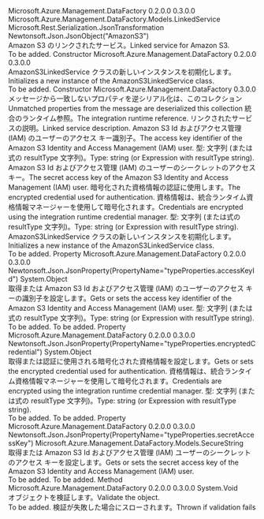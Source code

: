 <Type Name="AmazonS3LinkedService" FullName="Microsoft.Azure.Management.DataFactory.Models.AmazonS3LinkedService">
  <TypeSignature Language="C#" Value="public class AmazonS3LinkedService : Microsoft.Azure.Management.DataFactory.Models.LinkedService" />
  <TypeSignature Language="ILAsm" Value=".class public auto ansi beforefieldinit AmazonS3LinkedService extends Microsoft.Azure.Management.DataFactory.Models.LinkedService" />
  <TypeSignature Language="DocId" Value="T:Microsoft.Azure.Management.DataFactory.Models.AmazonS3LinkedService" />
  <TypeSignature Language="VB.NET" Value="Public Class AmazonS3LinkedService&#xA;Inherits LinkedService" />
  <TypeSignature Language="F#" Value="type AmazonS3LinkedService = class&#xA;    inherit LinkedService" />
  <AssemblyInfo>
    <AssemblyName>Microsoft.Azure.Management.DataFactory</AssemblyName>
    <AssemblyVersion>0.2.0.0</AssemblyVersion>
    <AssemblyVersion>0.3.0.0</AssemblyVersion>
  </AssemblyInfo>
  <Base>
    <BaseTypeName>Microsoft.Azure.Management.DataFactory.Models.LinkedService</BaseTypeName>
  </Base>
  <Interfaces />
  <Attributes>
    <Attribute>
      <AttributeName>Microsoft.Rest.Serialization.JsonTransformation</AttributeName>
    </Attribute>
    <Attribute>
      <AttributeName>Newtonsoft.Json.JsonObject("AmazonS3")</AttributeName>
    </Attribute>
  </Attributes>
  <Docs>
    <summary>
            <span data-ttu-id="62292-101">Amazon S3 のリンクされたサービス。</span><span class="sxs-lookup"><span data-stu-id="62292-101">Linked service for Amazon S3.</span></span>
            </summary>
    <remarks>To be added.</remarks>
  </Docs>
  <Members>
    <Member MemberName=".ctor">
      <MemberSignature Language="C#" Value="public AmazonS3LinkedService ();" />
      <MemberSignature Language="ILAsm" Value=".method public hidebysig specialname rtspecialname instance void .ctor() cil managed" />
      <MemberSignature Language="DocId" Value="M:Microsoft.Azure.Management.DataFactory.Models.AmazonS3LinkedService.#ctor" />
      <MemberSignature Language="VB.NET" Value="Public Sub New ()" />
      <MemberType>Constructor</MemberType>
      <AssemblyInfo>
        <AssemblyName>Microsoft.Azure.Management.DataFactory</AssemblyName>
        <AssemblyVersion>0.2.0.0</AssemblyVersion>
        <AssemblyVersion>0.3.0.0</AssemblyVersion>
      </AssemblyInfo>
      <Parameters />
      <Docs>
        <summary>
            <span data-ttu-id="62292-102">AmazonS3LinkedService クラスの新しいインスタンスを初期化します。</span><span class="sxs-lookup"><span data-stu-id="62292-102">Initializes a new instance of the AmazonS3LinkedService class.</span></span>
            </summary>
        <remarks>To be added.</remarks>
      </Docs>
    </Member>
    <Member MemberName=".ctor">
      <MemberSignature Language="C#" Value="public AmazonS3LinkedService (System.Collections.Generic.IDictionary&lt;string,object&gt; additionalProperties = null, Microsoft.Azure.Management.DataFactory.Models.IntegrationRuntimeReference connectVia = null, string description = null, object accessKeyId = null, Microsoft.Azure.Management.DataFactory.Models.SecureString secretAccessKey = null, object encryptedCredential = null);" />
      <MemberSignature Language="ILAsm" Value=".method public hidebysig specialname rtspecialname instance void .ctor(class System.Collections.Generic.IDictionary`2&lt;string, object&gt; additionalProperties, class Microsoft.Azure.Management.DataFactory.Models.IntegrationRuntimeReference connectVia, string description, object accessKeyId, class Microsoft.Azure.Management.DataFactory.Models.SecureString secretAccessKey, object encryptedCredential) cil managed" />
      <MemberSignature Language="DocId" Value="M:Microsoft.Azure.Management.DataFactory.Models.AmazonS3LinkedService.#ctor(System.Collections.Generic.IDictionary{System.String,System.Object},Microsoft.Azure.Management.DataFactory.Models.IntegrationRuntimeReference,System.String,System.Object,Microsoft.Azure.Management.DataFactory.Models.SecureString,System.Object)" />
      <MemberSignature Language="VB.NET" Value="Public Sub New (Optional additionalProperties As IDictionary(Of String, Object) = null, Optional connectVia As IntegrationRuntimeReference = null, Optional description As String = null, Optional accessKeyId As Object = null, Optional secretAccessKey As SecureString = null, Optional encryptedCredential As Object = null)" />
      <MemberSignature Language="F#" Value="new Microsoft.Azure.Management.DataFactory.Models.AmazonS3LinkedService : System.Collections.Generic.IDictionary&lt;string, obj&gt; * Microsoft.Azure.Management.DataFactory.Models.IntegrationRuntimeReference * string * obj * Microsoft.Azure.Management.DataFactory.Models.SecureString * obj -&gt; Microsoft.Azure.Management.DataFactory.Models.AmazonS3LinkedService" Usage="new Microsoft.Azure.Management.DataFactory.Models.AmazonS3LinkedService (additionalProperties, connectVia, description, accessKeyId, secretAccessKey, encryptedCredential)" />
      <MemberType>Constructor</MemberType>
      <AssemblyInfo>
        <AssemblyName>Microsoft.Azure.Management.DataFactory</AssemblyName>
        <AssemblyVersion>0.3.0.0</AssemblyVersion>
      </AssemblyInfo>
      <Parameters>
        <Parameter Name="additionalProperties" Type="System.Collections.Generic.IDictionary&lt;System.String,System.Object&gt;" />
        <Parameter Name="connectVia" Type="Microsoft.Azure.Management.DataFactory.Models.IntegrationRuntimeReference" />
        <Parameter Name="description" Type="System.String" />
        <Parameter Name="accessKeyId" Type="System.Object" />
        <Parameter Name="secretAccessKey" Type="Microsoft.Azure.Management.DataFactory.Models.SecureString" />
        <Parameter Name="encryptedCredential" Type="System.Object" />
      </Parameters>
      <Docs>
        <param name="additionalProperties"><span data-ttu-id="62292-103">メッセージから一致しないプロパティを逆シリアル化は、このコレクション</span><span class="sxs-lookup"><span data-stu-id="62292-103">Unmatched properties from the message are deserialized this collection</span></span></param>
        <param name="connectVia"><span data-ttu-id="62292-104">統合のランタイム参照。</span><span class="sxs-lookup"><span data-stu-id="62292-104">The integration runtime reference.</span></span></param>
        <param name="description"><span data-ttu-id="62292-105">リンクされたサービスの説明。</span><span class="sxs-lookup"><span data-stu-id="62292-105">Linked service description.</span></span></param>
        <param name="accessKeyId"><span data-ttu-id="62292-106">Amazon S3 Id およびアクセス管理 (IAM) のユーザーのアクセス キー識別子。</span><span class="sxs-lookup"><span data-stu-id="62292-106">The access key identifier of the Amazon S3 Identity and Access Management (IAM) user.</span></span> <span data-ttu-id="62292-107">型: 文字列 (または式の resultType 文字列)。</span><span class="sxs-lookup"><span data-stu-id="62292-107">Type: string (or Expression with resultType string).</span></span></param>
        <param name="secretAccessKey"><span data-ttu-id="62292-108">Amazon S3 Id およびアクセス管理 (IAM) のユーザーのシークレットのアクセス キー。</span><span class="sxs-lookup"><span data-stu-id="62292-108">The secret access key of the Amazon S3 Identity and Access Management (IAM) user.</span></span></param>
        <param name="encryptedCredential"><span data-ttu-id="62292-109">暗号化された資格情報の認証に使用します。</span><span class="sxs-lookup"><span data-stu-id="62292-109">The encrypted credential used for authentication.</span></span> <span data-ttu-id="62292-110">資格情報は、統合ランタイム資格情報マネージャーを使用して暗号化されます。</span><span class="sxs-lookup"><span data-stu-id="62292-110">Credentials are encrypted using the integration runtime credential manager.</span></span> <span data-ttu-id="62292-111">型: 文字列 (または式の resultType 文字列)。</span><span class="sxs-lookup"><span data-stu-id="62292-111">Type: string (or Expression with resultType string).</span></span></param>
        <summary>
            <span data-ttu-id="62292-112">AmazonS3LinkedService クラスの新しいインスタンスを初期化します。</span><span class="sxs-lookup"><span data-stu-id="62292-112">Initializes a new instance of the AmazonS3LinkedService class.</span></span>
            </summary>
        <remarks>To be added.</remarks>
      </Docs>
    </Member>
    <Member MemberName="AccessKeyId">
      <MemberSignature Language="C#" Value="public object AccessKeyId { get; set; }" />
      <MemberSignature Language="ILAsm" Value=".property instance object AccessKeyId" />
      <MemberSignature Language="DocId" Value="P:Microsoft.Azure.Management.DataFactory.Models.AmazonS3LinkedService.AccessKeyId" />
      <MemberSignature Language="VB.NET" Value="Public Property AccessKeyId As Object" />
      <MemberSignature Language="F#" Value="member this.AccessKeyId : obj with get, set" Usage="Microsoft.Azure.Management.DataFactory.Models.AmazonS3LinkedService.AccessKeyId" />
      <MemberType>Property</MemberType>
      <AssemblyInfo>
        <AssemblyName>Microsoft.Azure.Management.DataFactory</AssemblyName>
        <AssemblyVersion>0.2.0.0</AssemblyVersion>
        <AssemblyVersion>0.3.0.0</AssemblyVersion>
      </AssemblyInfo>
      <Attributes>
        <Attribute>
          <AttributeName>Newtonsoft.Json.JsonProperty(PropertyName="typeProperties.accessKeyId")</AttributeName>
        </Attribute>
      </Attributes>
      <ReturnValue>
        <ReturnType>System.Object</ReturnType>
      </ReturnValue>
      <Docs>
        <summary>
            <span data-ttu-id="62292-113">取得または Amazon S3 Id およびアクセス管理 (IAM) のユーザーのアクセス キーの識別子を設定します。</span><span class="sxs-lookup"><span data-stu-id="62292-113">Gets or sets the access key identifier of the Amazon S3 Identity and Access Management (IAM) user.</span></span> <span data-ttu-id="62292-114">型: 文字列 (または式の resultType 文字列)。</span><span class="sxs-lookup"><span data-stu-id="62292-114">Type: string (or Expression with resultType string).</span></span>
            </summary>
        <value>To be added.</value>
        <remarks>To be added.</remarks>
      </Docs>
    </Member>
    <Member MemberName="EncryptedCredential">
      <MemberSignature Language="C#" Value="public object EncryptedCredential { get; set; }" />
      <MemberSignature Language="ILAsm" Value=".property instance object EncryptedCredential" />
      <MemberSignature Language="DocId" Value="P:Microsoft.Azure.Management.DataFactory.Models.AmazonS3LinkedService.EncryptedCredential" />
      <MemberSignature Language="VB.NET" Value="Public Property EncryptedCredential As Object" />
      <MemberSignature Language="F#" Value="member this.EncryptedCredential : obj with get, set" Usage="Microsoft.Azure.Management.DataFactory.Models.AmazonS3LinkedService.EncryptedCredential" />
      <MemberType>Property</MemberType>
      <AssemblyInfo>
        <AssemblyName>Microsoft.Azure.Management.DataFactory</AssemblyName>
        <AssemblyVersion>0.2.0.0</AssemblyVersion>
        <AssemblyVersion>0.3.0.0</AssemblyVersion>
      </AssemblyInfo>
      <Attributes>
        <Attribute>
          <AttributeName>Newtonsoft.Json.JsonProperty(PropertyName="typeProperties.encryptedCredential")</AttributeName>
        </Attribute>
      </Attributes>
      <ReturnValue>
        <ReturnType>System.Object</ReturnType>
      </ReturnValue>
      <Docs>
        <summary>
            <span data-ttu-id="62292-115">取得または認証に使用される暗号化された資格情報を設定します。</span><span class="sxs-lookup"><span data-stu-id="62292-115">Gets or sets the encrypted credential used for authentication.</span></span>
            <span data-ttu-id="62292-116">資格情報は、統合ランタイム資格情報マネージャーを使用して暗号化されます。</span><span class="sxs-lookup"><span data-stu-id="62292-116">Credentials are encrypted using the integration runtime credential manager.</span></span> <span data-ttu-id="62292-117">型: 文字列 (または式の resultType 文字列)。</span><span class="sxs-lookup"><span data-stu-id="62292-117">Type: string (or Expression with resultType string).</span></span>
            </summary>
        <value>To be added.</value>
        <remarks>To be added.</remarks>
      </Docs>
    </Member>
    <Member MemberName="SecretAccessKey">
      <MemberSignature Language="C#" Value="public Microsoft.Azure.Management.DataFactory.Models.SecureString SecretAccessKey { get; set; }" />
      <MemberSignature Language="ILAsm" Value=".property instance class Microsoft.Azure.Management.DataFactory.Models.SecureString SecretAccessKey" />
      <MemberSignature Language="DocId" Value="P:Microsoft.Azure.Management.DataFactory.Models.AmazonS3LinkedService.SecretAccessKey" />
      <MemberSignature Language="VB.NET" Value="Public Property SecretAccessKey As SecureString" />
      <MemberSignature Language="F#" Value="member this.SecretAccessKey : Microsoft.Azure.Management.DataFactory.Models.SecureString with get, set" Usage="Microsoft.Azure.Management.DataFactory.Models.AmazonS3LinkedService.SecretAccessKey" />
      <MemberType>Property</MemberType>
      <AssemblyInfo>
        <AssemblyName>Microsoft.Azure.Management.DataFactory</AssemblyName>
        <AssemblyVersion>0.2.0.0</AssemblyVersion>
        <AssemblyVersion>0.3.0.0</AssemblyVersion>
      </AssemblyInfo>
      <Attributes>
        <Attribute>
          <AttributeName>Newtonsoft.Json.JsonProperty(PropertyName="typeProperties.secretAccessKey")</AttributeName>
        </Attribute>
      </Attributes>
      <ReturnValue>
        <ReturnType>Microsoft.Azure.Management.DataFactory.Models.SecureString</ReturnType>
      </ReturnValue>
      <Docs>
        <summary>
            <span data-ttu-id="62292-118">取得または Amazon S3 Id およびアクセス管理 (IAM) ユーザーのシークレットのアクセス キーを設定します。</span><span class="sxs-lookup"><span data-stu-id="62292-118">Gets or sets the secret access key of the Amazon S3 Identity and Access Management (IAM) user.</span></span>
            </summary>
        <value>To be added.</value>
        <remarks>To be added.</remarks>
      </Docs>
    </Member>
    <Member MemberName="Validate">
      <MemberSignature Language="C#" Value="public override void Validate ();" />
      <MemberSignature Language="ILAsm" Value=".method public hidebysig virtual instance void Validate() cil managed" />
      <MemberSignature Language="DocId" Value="M:Microsoft.Azure.Management.DataFactory.Models.AmazonS3LinkedService.Validate" />
      <MemberSignature Language="VB.NET" Value="Public Overrides Sub Validate ()" />
      <MemberSignature Language="F#" Value="override this.Validate : unit -&gt; unit" Usage="amazonS3LinkedService.Validate " />
      <MemberType>Method</MemberType>
      <AssemblyInfo>
        <AssemblyName>Microsoft.Azure.Management.DataFactory</AssemblyName>
        <AssemblyVersion>0.2.0.0</AssemblyVersion>
        <AssemblyVersion>0.3.0.0</AssemblyVersion>
      </AssemblyInfo>
      <ReturnValue>
        <ReturnType>System.Void</ReturnType>
      </ReturnValue>
      <Parameters />
      <Docs>
        <summary>
            <span data-ttu-id="62292-119">オブジェクトを検証します。</span><span class="sxs-lookup"><span data-stu-id="62292-119">Validate the object.</span></span>
            </summary>
        <remarks>To be added.</remarks>
        <exception cref="T:Microsoft.Rest.ValidationException">
            <span data-ttu-id="62292-120">検証が失敗した場合にスローされます。</span><span class="sxs-lookup"><span data-stu-id="62292-120">Thrown if validation fails</span></span>
            </exception>
      </Docs>
    </Member>
  </Members>
</Type>